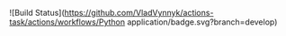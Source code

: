 

![Build Status](https://github.com/VladVynnyk/actions-task/actions/workflows/Python application/badge.svg?branch=develop)

